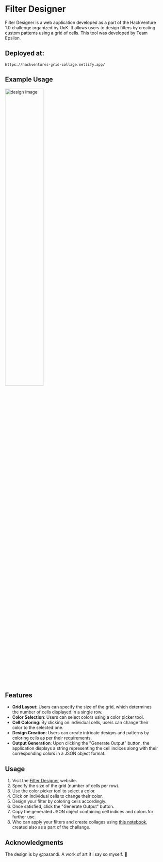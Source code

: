 # Filter Designer

Filter Designer is a web application developed as a part of the HackVenture 1.0 challenge organized by UoK. It allows users to design filters by creating custom patterns using a grid of cells. This tool was developed by Team Epsilon.

## Deployed at:
```
https://hackventures-grid-collage.netlify.app/
```

## Example Usage
<img src="design.jpg" width="50%" alt="design image">

## Features

- **Grid Layout**: Users can specify the size of the grid, which determines the number of cells displayed in a single row.
- **Color Selection**: Users can select colors using a color picker tool.
- **Cell Coloring**: By clicking on individual cells, users can change their color to the selected one.
- **Design Creation**: Users can create intricate designs and patterns by coloring cells as per their requirements.
- **Output Generation**: Upon clicking the "Generate Output" button, the application displays a string representing the cell indices along with their corresponding colors in a JSON object format.

## Usage

1. Visit the [Filter Designer](https://hackventures-grid-collage.netlify.app/) website.
2. Specify the size of the grid (number of cells per row).
3. Use the color picker tool to select a color.
4. Click on individual cells to change their color.
5. Design your filter by coloring cells accordingly.
6. Once satisfied, click the "Generate Output" button.
7. Copy the generated JSON object containing cell indices and colors for further use.
8. Who can apply your filters and create collages using [this notebook](https://github.com/Savith-02/jupyter-make-collage), created also as a part of the challange.

## Acknowledgments
The design is by @pasandi. A work of art if i say so myself. 🥳
